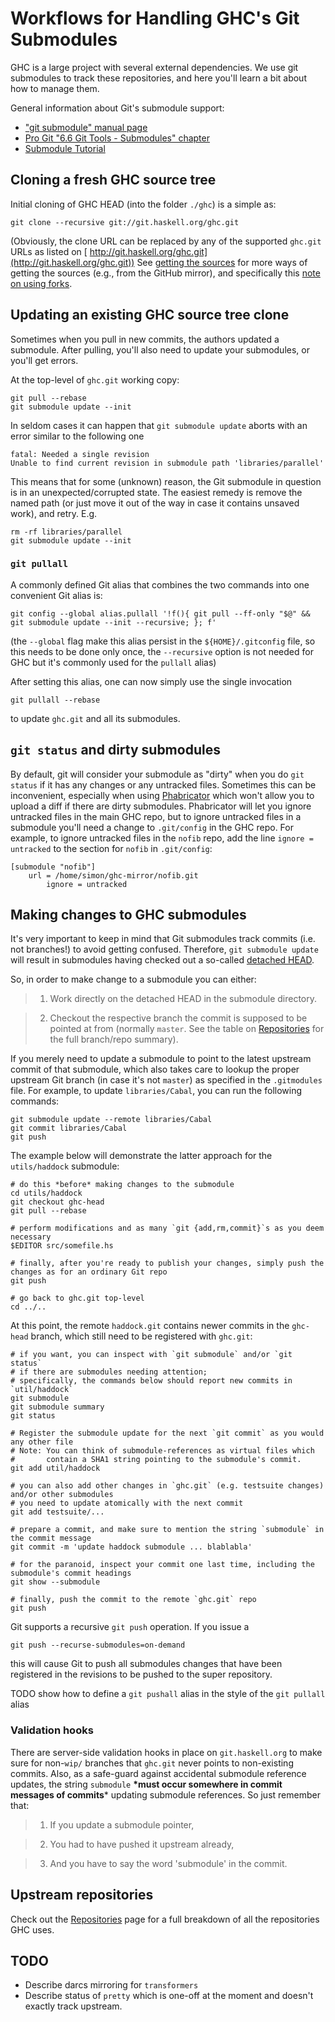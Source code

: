 


# Workflows for Handling GHC's Git Submodules



GHC is a large project with several external dependencies. We use git submodules to track these repositories, and here you'll learn a bit about how to manage them.



General information about Git's submodule support:


- [ "git submodule" manual page](http://git-scm.com/docs/git-submodule)
- [
  Pro Git "6.6 Git Tools - Submodules" chapter](http://git-scm.com/book/en/Git-Tools-Submodules)
- [
  Submodule Tutorial](http://www.vogella.com/tutorials/Git/article.html#submodules)

## Cloning a fresh GHC source tree



Initial cloning of GHC HEAD (into the folder `./ghc`) is a simple as:


```
git clone --recursive git://git.haskell.org/ghc.git
```


(Obviously, the clone URL can be replaced by any of the supported `ghc.git` URLs as listed on [
http://git.haskell.org/ghc.git](http://git.haskell.org/ghc.git))
See [getting the sources](building/getting-the-sources) for more ways of getting the sources (e.g., from the GitHub mirror), and specifically this [note on using forks](building/getting-the-sources#using-a-fork-of-ghc).


## Updating an existing GHC source tree clone



Sometimes when you pull in new commits, the authors updated a submodule. After pulling, you'll also need to update your submodules, or you'll get errors.



At the top-level of `ghc.git` working copy:


```
git pull --rebase
git submodule update --init
```


In seldom cases it can happen that `git submodule update` aborts with an error similar to the following one


```wiki
fatal: Needed a single revision
Unable to find current revision in submodule path 'libraries/parallel'
```


This means that for some (unknown) reason, the Git submodule in question is in an unexpected/corrupted state. The easiest remedy is remove the named path (or just move it out of the way in case it contains unsaved work), and retry. E.g.


```wiki
rm -rf libraries/parallel
git submodule update --init
```

### `git pullall`



A commonly defined Git alias that combines the two commands into one convenient Git alias is:


```
git config --global alias.pullall '!f(){ git pull --ff-only "$@" && git submodule update --init --recursive; }; f'
```


(the `--global` flag make this alias persist in the `${HOME}/.gitconfig` file, so this needs to be done only once, the `--recursive` option is not needed for GHC but it's commonly used for the `pullall` alias)



After setting this alias, one can now simply use the single invocation


```
git pullall --rebase
```


to update `ghc.git` and all its submodules.


## `git status` and dirty submodules



By default, git will consider your submodule as "dirty" when you do `git status` if it has any changes or any untracked files.  Sometimes this can be inconvenient, especially when using [Phabricator](phabricator) which won't allow you to upload a diff if there are dirty submodules.  Phabricator will let you ignore untracked files in the main GHC repo, but to ignore untracked files in a submodule you'll need a change to `.git/config` in the GHC repo.  For example, to ignore untracked files in the `nofib` repo, add the line `ignore = untracked` to the section for `nofib` in `.git/config`:


```wiki
[submodule "nofib"]
	url = /home/simon/ghc-mirror/nofib.git
        ignore = untracked
```

## Making changes to GHC submodules



It's very important to keep in mind that Git submodules track commits (i.e. not branches!) to avoid getting confused. Therefore, `git submodule update` will result in submodules having checked out a so-called [
detached HEAD](http://alblue.bandlem.com/2011/08/git-tip-of-week-detached-heads.html).



So, in order to make change to a submodule you can either:


>
>
> 1) Work directly on the detached HEAD in the submodule directory.
>
>

>
>
> 2) Checkout the respective branch the commit is supposed to be pointed at from (normally `master`. See the table on [Repositories](repositories) for the full branch/repo summary). 
>
>


If you merely need to update a submodule to point to the latest upstream commit of that submodule, which also takes care to lookup the proper upstream Git branch (in case it's not `master`) as specified in the `.gitmodules` file.
For example, to update `libraries/Cabal`, you can run the following commands:


```wiki
git submodule update --remote libraries/Cabal
git commit libraries/Cabal
git push
```


The example below will demonstrate the latter approach for the `utils/haddock` submodule:


```
# do this *before* making changes to the submodule
cd utils/haddock
git checkout ghc-head
git pull --rebase

# perform modifications and as many `git {add,rm,commit}`s as you deem necessary
$EDITOR src/somefile.hs

# finally, after you're ready to publish your changes, simply push the changes as for an ordinary Git repo
git push

# go back to ghc.git top-level
cd ../..
```


At this point, the remote `haddock.git` contains newer commits in the `ghc-head` branch, which still need to be registered with `ghc.git`:


```
# if you want, you can inspect with `git submodule` and/or `git status`
# if there are submodules needing attention;
# specifically, the commands below should report new commits in `util/haddock`
git submodule
git submodule summary
git status

# Register the submodule update for the next `git commit` as you would any other file
# Note: You can think of submodule-references as virtual files which 
#       contain a SHA1 string pointing to the submodule's commit.
git add util/haddock

# you can also add other changes in `ghc.git` (e.g. testsuite changes) and/or other submodules 
# you need to update atomically with the next commit
git add testsuite/...

# prepare a commit, and make sure to mention the string `submodule` in the commit message
git commit -m 'update haddock submodule ... blablabla'

# for the paranoid, inspect your commit one last time, including the submodule's commit headings
git show --submodule

# finally, push the commit to the remote `ghc.git` repo
git push
```


Git supports a recursive `git push` operation. If you issue a


```wiki
git push --recurse-submodules=on-demand
```


this will cause Git to push all submodules changes that have been registered in the revisions
to be pushed to the super repository.



TODO show how to define a `git pushall` alias in the style of the `git pullall` alias


### Validation hooks



There are server-side validation hooks in place on `git.haskell.org` to make sure for non-`wip/` branches that `ghc.git` never points to non-existing commits. Also, as a safe-guard against accidental submodule reference updates, the string `submodule` **\*must occur somewhere in commit messages of commits**\* updating submodule references. So just remember that:


>
>
> 1) If you update a submodule pointer,
>
>

>
>
> 2) You had to have pushed it upstream already,
>
>

>
>
> 3) And you have to say the word 'submodule' in the commit.
>
>

## Upstream repositories



Check out the [Repositories](repositories) page for a full breakdown of all the repositories GHC uses.


## TODO


- Describe darcs mirroring for `transformers`
- Describe status of `pretty` which is one-off at the moment and doesn't exactly track upstream.

